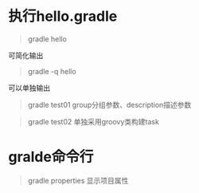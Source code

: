 执行hello.gradle
================
> gradle hello

可简化输出
> gradle -q hello  

可以单独输出
> gradle test01   group分组参数、description描述参数

> gradle test02   单独采用groovy类构建task


gralde命令行
===========
> gradle properties 显示项目属性

